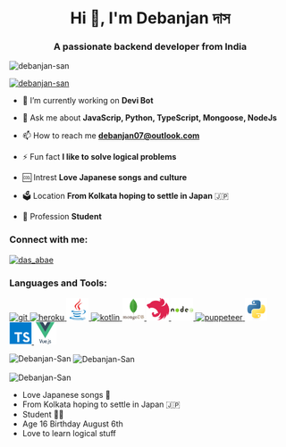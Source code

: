 <h1 align="center">Hi 👋, I'm Debanjan দাস</h1>
<h3 align="center">A passionate backend developer from India</h3>

<p align="left"> <img src="https://komarev.com/ghpvc/?username=debanjan-san&label=Profile%20views&color=0e75b6&style=flat" alt="debanjan-san" /> </p>

<p align="left"> <a href="https://github.com/ryo-ma/github-profile-trophy"><img src="https://github-profile-trophy.vercel.app/?username=debanjan-san" alt="debanjan-san" /></a> </p>

- 🔭 I’m currently working on **Devi Bot**

- 💬 Ask me about **JavaScrip, Python, TypeScript, Mongoose, NodeJs**

- 📫 How to reach me **debanjan07@outlook.com**

- ⚡ Fun fact **I like to solve logical problems**

- 🆒 Intrest **Love Japanese songs and culture**

- 🗳 Location **From Kolkata hoping to settle in Japan** 🇯🇵 

- 👤 Profession **Student**

<h3 align="left">Connect with me:</h3>
<p align="left">
<a href="https://instagram.com/das_abae" target="blank"><img align="center" src="https://raw.githubusercontent.com/rahuldkjain/github-profile-readme-generator/master/src/images/icons/Social/instagram.svg" alt="das_abae" height="30" width="40" /></a>
</p>

<h3 align="left">Languages and Tools:</h3>
<p align="left"> <a href="https://git-scm.com/" target="_blank" rel="noreferrer"> <img src="https://www.vectorlogo.zone/logos/git-scm/git-scm-icon.svg" alt="git" width="40" height="40"/> </a> <a href="https://heroku.com" target="_blank" rel="noreferrer"> <img src="https://www.vectorlogo.zone/logos/heroku/heroku-icon.svg" alt="heroku" width="40" height="40"/> </a> <a href="https://www.java.com" target="_blank" rel="noreferrer"> <img src="https://raw.githubusercontent.com/devicons/devicon/master/icons/java/java-original.svg" alt="java" width="40" height="40"/> </a> <a href="https://kotlinlang.org" target="_blank" rel="noreferrer"> <img src="https://www.vectorlogo.zone/logos/kotlinlang/kotlinlang-icon.svg" alt="kotlin" width="40" height="40"/> </a> <a href="https://www.mongodb.com/" target="_blank" rel="noreferrer"> <img src="https://raw.githubusercontent.com/devicons/devicon/master/icons/mongodb/mongodb-original-wordmark.svg" alt="mongodb" width="40" height="40"/> </a> <a href="https://nestjs.com/" target="_blank" rel="noreferrer"> <img src="https://raw.githubusercontent.com/devicons/devicon/master/icons/nestjs/nestjs-plain.svg" alt="nestjs" width="40" height="40"/> </a> <a href="https://nodejs.org" target="_blank" rel="noreferrer"> <img src="https://raw.githubusercontent.com/devicons/devicon/master/icons/nodejs/nodejs-original-wordmark.svg" alt="nodejs" width="40" height="40"/> </a> <a href="https://github.com/puppeteer/puppeteer" target="_blank" rel="noreferrer"> <img src="https://www.vectorlogo.zone/logos/pptrdev/pptrdev-official.svg" alt="puppeteer" width="40" height="40"/> </a> <a href="https://www.python.org" target="_blank" rel="noreferrer"> <img src="https://raw.githubusercontent.com/devicons/devicon/master/icons/python/python-original.svg" alt="python" width="40" height="40"/> </a> <a href="https://www.typescriptlang.org/" target="_blank" rel="noreferrer"> <img src="https://raw.githubusercontent.com/devicons/devicon/master/icons/typescript/typescript-original.svg" alt="typescript" width="40" height="40"/> </a> <a href="https://vuejs.org/" target="_blank" rel="noreferrer"> <img src="https://raw.githubusercontent.com/devicons/devicon/master/icons/vuejs/vuejs-original-wordmark.svg" alt="vuejs" width="40" height="40"/> </a> </p>

<p><img align="left" src="https://github-readme-stats.vercel.app/api/top-langs?username=Debanjan-San&show_icons=true&locale=en&layout=compact" alt="Debanjan-San" /></p>

<p>&nbsp;<img align="center" src="https://github-readme-stats.vercel.app/api?username=Debanjan-San&show_icons=true&locale=en" alt="Debanjan-San" /></p>

<p><img align="center" src="https://github-readme-streak-stats.herokuapp.com/?user=Debanjan-San&" alt="Debanjan-San" /></p>


- Love Japanese songs 💮
- From Kolkata hoping to settle in Japan 🇯🇵 
- Student 👨‍🎓 
- Age 16 Birthday August 6th 
- Love to learn logical stuff 
